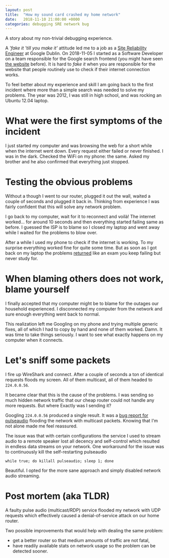 ```yaml
---
layout: post
title:  "How my sound card crashed my home network"
date:   2018-11-10 21:00:00 +0000
categories: debugging SRE network bug
---
```


A story about my non-trivial debugging experience.

A _'fake it \'till you make it'_ attitude led me to a job as a [Site Reliability
Engineer][GoogleSRE] at Google Dublin. On 2018-11-05 I started as a Software
Developer on a team responsible for the Google search frontend (you might have
seen [the website][GoogleSearch] before). It is hard to _fake it_ when you are
responsible for the website that people routinely use to check if their internet
connection works.

To feel better about my experience and skill I am going back to the first
incident where more than a simple search was needed to solve my problems. The
year was 2012, I was still in high school, and was rocking an Ubuntu 12.04
laptop.

# What were the first symptoms of the incident

I just started my computer and was browsing the web for a short while when the
internet went down. Every request either failed or never finished. I was in the
dark. Checked the WiFi on my phone: the same. Asked my brother and he also
confirmed that everything just stopped.

# Testing the obvious problems

Without a though I went to our router, plugged it out the wall, waited a couple
of seconds and plugged it back in. Thinking from experience I was fairly
confident that this will solve any network problem.

I go back to my computer, wait for it to reconnect and voilà! The internet
worked... for around 10 seconds and then everything started failing same as
before. I guessed the ISP is to blame so I closed my laptop and went away while
I waited for the problems to blow over.

After a while I used my phone to check if the internet is working. To my
surprise everything worked fine for quite some time. But as soon as I got back
on my laptop the problems [returned][repeatGIF] like an exam you keep failing
but never study for.

# When blaming others does not work, blame yourself

I finally accepted that my computer might be to blame for the outages our
household experienced. I disconnected my computer from the network and sure
enough everything went back to normal.

This realization left me Googling on my phone and trying multiple generic fixes,
all of which I had to copy by hand and none of them worked. Damn. It was time to
take things seriously. I want to see what exactly happens on my computer when it
connects.

# Let's sniff some packets

I fire up WireShark and connect. After a couple of seconds a ton of identical
requests floods my screen. All of them multicast, all of them headed to
`224.0.0.56`.

It became clear that this is the cause of the problems. I was sending so much
hidden network traffic that our cheap router could not handle any more requests.
But where Exactly was I sending it?

Googling `224.0.0.56` produced a single result. It was a [bug report for
pulseaudio][bugReport] flooding the network with multicast packets. Knowing that
I'm not alone made me feel reassured.

The issue was that with certain configurations the service I used to stream
audio to a remote speaker lost all decency and self-control which resulted in
endless data streams on your network.  One workaround for the issue was to
continuously kill the self-restarting pulseaudio

```
while true; do killall pulseaudio; sleep 1; done
```

Beautiful. I opted for the more sane approach and simply disabled network audio
streaming.


# Post mortem (aka TLDR)

A faulty pulse audio (multicast/RDP) service flooded my network with UDP
requests which effectively caused a denial-of-service attack on our home router.

Two possible improvements that would help with dealing the same problem:
* get a better router so that medium amounts of traffic are not fatal,
* have readily available stats on network usage so the problem can be detected sooner.


[GoogleSearch]: https://www.google.com
[GoogleSRE]: https://landing.google.com/sre/
[littleGIF]: https://media.giphy.com/media/3o6Zt5osQGe9Nk3D4A/giphy.gif
[repeatGIF]: https://media.giphy.com/media/3o85xKfKHgdPsdDH44/giphy.gif
[bugReport]: https://bugs.launchpad.net/ubuntu/+source/pulseaudio/+bug/411688
